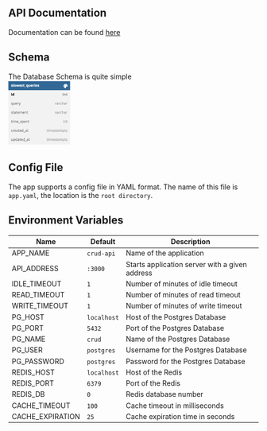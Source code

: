 ## API Documentation
Documentation can be found [here](http://localhost:3000/swagger/index.html)

## Schema
The Database Schema is quite simple
<br>
<img width="25%" src="../assets/schema.png">

## Config File
The app supports a config file in YAML format.
The name of this file is `app.yaml`, the location is the `root directory`.

## Environment Variables
| Name                                  | Default                                       | Description                                                             |
|---------------------------------------|-----------------------------------------------|-------------------------------------------------------------------------|
| APP_NAME                       | `crud-api`                                   | Name of the application                                    |
| API_ADDRESS                           | `:3000`                                       | Starts application server with a given address
| IDLE_TIMEOUT                         | `1`                                           | Number of minutes of idle timeout      |
| READ_TIMEOUT                         | `1`                                           | Number of minutes of read timeout      |
| WRITE_TIMEOUT                         | `1`                                           | Number of minutes of write timeout      |
| PG_HOST                            | `localhost`                                | Host of the Postgres Database                                                              |
| PG_PORT                         | `5432`                        | Port of the Postgres Database|
| PG_NAME                            | `crud`                                | Name of the Postgres Database                                                              |
| PG_USER                         | `postgres`                        | Username for the Postgres Database|
| PG_PASSWORD                            | `postgres`                                | Password for the Postgres Database|
| REDIS_HOST                            | `localhost`                                | Host of the Redis                                                              |
| REDIS_PORT                         | `6379`                        | Port of the Redis|
| REDIS_DB                            | `0`                                | Redis database number |
| CACHE_TIMEOUT                 | `100`                                           | Cache timeout in milliseconds
| CACHE_EXPIRATION              | `25`                                          | Cache expiration time in seconds |
